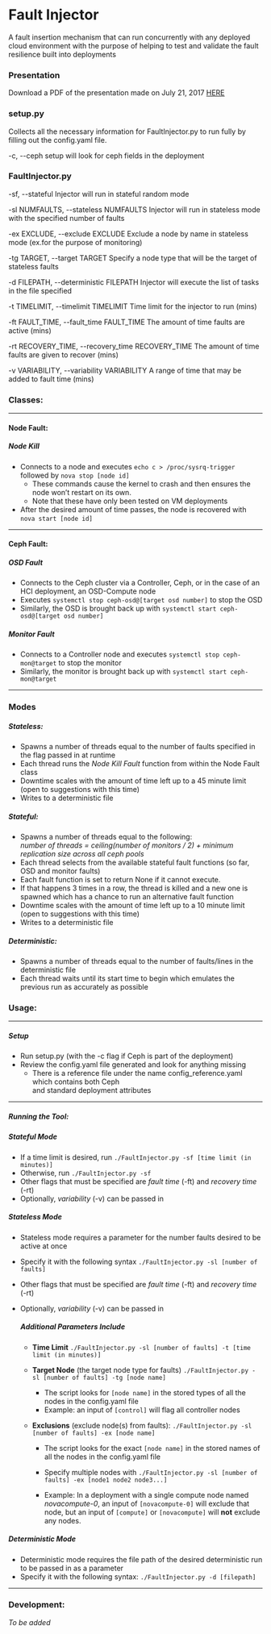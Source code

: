 # Fault Injector

A fault insertion mechanism that can run concurrently with any deployed cloud environment
with the purpose of helping to test and validate the fault resilience built into deployments

### Presentation 

Download a PDF of the presentation made on July 21, 2017 [HERE](PresentationRev1.pdf "Fault Injector Presentation Rev 01 PDF")

### setup.py
Collects all the necessary information for FaultInjector.py to run fully by filling out the config.yaml file.

  -c, --ceph  setup will look for ceph fields in the deployment


### FaultInjector.py

  -sf, --stateful Injector will run in stateful random mode

  -sl NUMFAULTS, --stateless NUMFAULTS
                        Injector will run in stateless mode with the specified number of faults

  -ex EXCLUDE, --exclude EXCLUDE
                        Exclude a node by name in stateless mode (ex.for the purpose of monitoring)

  -tg TARGET, --target TARGET
                        Specify a node type that will be the target of stateless faults

  -d FILEPATH, --deterministic FILEPATH
                        Injector will execute the list of tasks in the file specified

  -t TIMELIMIT, --timelimit TIMELIMIT
                        Time limit for the injector to run (mins)
                        
  -ft FAULT_TIME, --fault_time FAULT_TIME
                        The amount of time faults are active (mins)
                        
  -rt RECOVERY_TIME, --recovery_time RECOVERY_TIME
                        The amount of time faults are given to recover (mins)
                        
  -v VARIABILITY, --variability VARIABILITY
                        A range of time that may be added to fault time (mins)

### Classes:

---

#### Node Fault:

##### Node Kill
- Connects to a node and executes `echo c > /proc/sysrq-trigger` followed by `nova stop [node id]`
	- These commands cause the kernel to crash and then ensures the node won’t restart on its own.
	- Note that these have only been tested on VM deployments
- After the desired amount of time passes, the node is recovered with `nova start [node id]`

---

#### Ceph Fault:

##### OSD Fault
- Connects to the Ceph cluster via a Controller, Ceph, or in the case of an HCI deployment, an OSD-Compute node
- Executes `systemctl stop ceph-osd@[target osd number]` to stop the OSD
- Similarly, the OSD is brought back up with `systemctl start ceph-osd@[target osd number]`

##### Monitor Fault
- Connects to a Controller node and executes `systemctl stop ceph-mon@target` to stop the monitor
- Similarly, the monitor is brought back up with `systemctl start ceph-mon@target`

---

### Modes

##### Stateless:

- Spawns a number of threads equal to the number of faults specified in the flag passed in at runtime
- Each thread runs the *Node Kill Fault* function from within the Node Fault class
- Downtime scales with the amount of time left up to a 45 minute limit (open to suggestions with this time)
- Writes to a deterministic file

##### Stateful:

- Spawns a number of threads equal to the following:  
  *number of threads = ceiling(number of monitors / 2) + minimum replication size across all ceph pools*
- Each thread selects from the available stateful fault functions (so far, OSD and monitor faults)
- Each fault function is set to return None if it cannot execute.
- If that happens 3 times in a row, the thread is killed and a new one is spawned
  which has a chance to run an alternative fault function
- Downtime scales with the amount of time left up to a 10 minute limit (open to suggestions with this time)
- Writes to a deterministic file

##### Deterministic:

- Spawns a number of threads equal to the number of faults/lines in the deterministic file
- Each thread waits until its start time to begin which emulates the previous run as accurately as possible

### Usage:

---

##### Setup

- Run setup.py (with the -c flag if Ceph is part of the deployment)
- Review the config.yaml file generated and look for anything missing
    - There is a reference file under the name config_reference.yaml which contains both Ceph  
      and standard deployment attributes

---

##### Running the Tool:

##### Stateful Mode

- If a time limit is desired, run `./FaultInjector.py -sf [time limit (in minutes)]`
- Otherwise, run `./FaultInjector.py -sf`
- Other flags that must be specified are *fault time* (-ft) and *recovery time* (-rt)
- Optionally, *variability* (-v) can be passed in 

##### Stateless Mode

- Stateless mode requires a parameter for the number faults desired to be active at once
- Specify it with the following syntax `./FaultInjector.py -sl [number of faults]`
- Other flags that must be specified are *fault time* (-ft) and *recovery time* (-rt)
- Optionally, *variability* (-v) can be passed in 

	##### Additional Parameters Include

 	- **Time Limit** `./FaultInjector.py -sl [number of faults] -t [time limit (in minutes)]`

 	- **Target Node** (the target node type for faults) `./FaultInjector.py -sl [number of faults] -tg [node name]`
		- The script looks for `[node name]` in the stored types of all the nodes in the config.yaml file
		- Example: an input of `[control]` will flag all controller nodes

 	- **Exclusions** (exclude node(s) from faults): `./FaultInjector.py -sl [number of faults] -ex [node name]`
		- The script looks for the exact `[node name]` in the stored names of all the nodes in the config.yaml file

		- Specify multiple nodes with `./FaultInjector.py -sl [number of faults] -ex [node1 node2 node3...]`

		- Example: In a deployment with a single compute node named *novacompute-0*, an input of `[novacompute-0]` will
		           exclude that node, but an input of `[compute]` or `[novacompute]` will **not** exclude any nodes.

##### Deterministic Mode
- Deterministic mode requires the file path of the desired deterministic run to be passed in as a parameter
- Specify it with the following syntax: `./FaultInjector.py -d [filepath]`

---

### Development:

*To be added*
